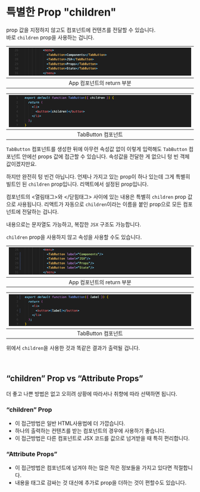 # 특별한 Prop "children"
prop 값을 지정하지 않고도 컴포넌트에 컨텐츠를 전달할 수 있습니다.  
바로 `children` prop을 사용하는 겁니다.

|![](img/react7_2.png)|
|:--:|
|App 컴포넌트의 return 부분|

|![](img/react7_1.png)|
|:--:|
|TabButton 컴포넌트|

`TabButton` 컴포넌트를 생성한 뒤에 아무런 속성값 없이 이렇게 입력해도 `TabButton` 컴포넌트 안에선 props 값에 접근할 수 있습니다. 속성값을 전달한 게 없으니 텅 빈 객체값이겠지만요.

하지만 완전히 텅 빈건 아닙니다. 언제나 가지고 있는 prop이 하나 있는데 그게 특별히 빌트인 된 `children` prop입니다. 리액트에서 설정된 prop입니다.

컴포넌트의 <열림태그>와 </닫힘태그> 사이에 있는 내용은 특별히 `children` prop 값으로 사용됩니다. 리액트가 자동으로 `children`이라는 이름을 붙인 prop으로 모든 컴포넌트에 전달하는 겁니다.

내용으로는 문자열도 가능하고, 복잡한 `JSX` 구조도 가능합니다.

`children` prop을 사용하지 않고 속성을 사용할 수도 있습니다.

|![](img/react7_3.png)|
|:--:|
|App 컴포넌트의 return 부분|

|![](img/react7_4.png)|
|:--:|
|TabButton 컴포넌트|

위에서 `children`을 사용한 것과 똑같은 결과가 출력될 겁니다.

<br/>

## “children” Prop vs “Attribute Props”
더 좋고 나쁜 방법은 없고 오히려 상황에 따라서나 취향에 따라 선택하면 됩니다.  

### “children” Prop

- 이 접근방법은 일반 HTML사용법에 더 가깝습니다.
- 하나의 출력하는 컨텐츠를 받는 컴포넌트의 경우에 사용하기 좋습니다.
- 이 접근방법은 다른 컴포넌트로 JSX 코드를 값으로 넘겨받을 때 특히 편리합니다.

### “Attribute Props”

- 이 접근방법은 컴포넌트에 넘겨야 하는 많은 작은 정보들을 가지고 있다면 적절합니다.
- 내용을 태그로 감싸는 것 대신에 추가로 prop을 더하는 것이 편할수도 있습니다.

<br/>
